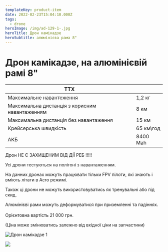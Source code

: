 ```yaml
---
templateKey: product-item
date: 2022-02-23T15:04:10.000Z
tags:
  - drone
heroImage: /img/ad-129-1-.jpg
heroTitle: Дрон камікадзе
heroSubtitle: алюмінієва рама 8"
---
```

# Дрон камікадзе, на алюмінієвій рамі 8"

| ТТХ                                            |           |
| ---------------------------------------------- | --------- |
| Максимальне навантеження                       | 1,2 кг    |
| Максимальна дистанція з корисним навантаженням | 8 км      |
| Максимальна дистанція без навантаження         | 15 км     |
| Крейсерська швидкість                          | 65 км\год |
| АКБ                                            | 8400 Mah  |

Дрон НЕ Є ЗАХИЩЕНИМ ВІД ДІЇ РЕБ !!!!!

Усі дрони тестуються на полігоні з навантаженням.

На данних дронах можуть працювати тільки FPV пілоти, які знають і вміють літати в Acro режимі.

Також ці дрони не можуть використовуватись як тренувальні або під скид.

Алюмінієві рами можуть деформуватися при приземленні та падіннях.\
\
Орієнтовна вартість 21 000 грн.

(Ціна може змінюватись залежно від вхідної ціни на запчастини)

![Дрон камікадзе 1](/img/ad-001-1-.jpg)

![](/img/product_2_1.jpeg)